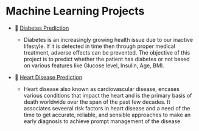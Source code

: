 # Machine Learning Projects
- 📒 [Diabetes Prediction](https://github.com/regmi-saugat/MachineLearning_Projects/tree/main/MachineLearning_Project/Diabetes%20Prediction)
  - Diabetes is an increasingly growing health issue due to our inactive lifestyle. If it is detected in time then through proper medical treatment, adverse effects can be prevented. The objective of this project is to predict whether the patient has diabetes or not based on various features like Glucose level, Insulin, Age, BMI.

- 📒 [Heart Disease Prediction](https://github.com/regmi-saugat/MachineLearning_Projects/tree/main/MachineLearning_Project/Heart%20Disease%20Prediction)
  - Heart disease also known as cardiovascular disease, encases various conditions that impact the heart and is the primary basis of death worldwide over the span of the past few decades. It associates seveeral risk factors in heart disease and a need of the time to get accurate, reliable, and sensible approaches to make an early diagnosis to achieve prompt management of the disease.
